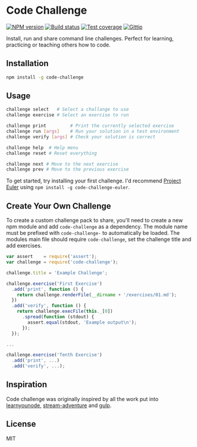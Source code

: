 # Code Challenge

[![NPM version][npm-image]][npm-url]
[![Build status][travis-image]][travis-url]
[![Test coverage][coveralls-image]][coveralls-url]
[![Gittip][gittip-image]][gittip-url]

Install, run and share command line challenges. Perfect for learning, practicing or teaching others how to code.

## Installation

```sh
npm install -g code-challenge
```

## Usage

```bash
challenge select   # Select a challange to use
challenge exercise # Select an exercise to run

challenge print         # Print the currently selected exercise
challenge run [args]    # Run your solution in a test environment
challenge verify [args] # Check your solution is correct

challenge help  # Help menu
challenge reset # Reset everything

challenge next # Move to the next exercise
challenge prev # Move to the previous exercise
```

To get started, try installing your first challenge. I'd recommend [Project Euler](https://projecteuler.net/) using `npm install -g code-challenge-euler`.

## Create Your Own Challenge

To create a custom challenge pack to share, you'll need to create a new npm module and add `code-challenge` as a dependency. The module name must be prefixed with `code-challenge-` to automatically be loaded. The modules main file should require `code-challenge`, set the challenge title and add exercises.

```javascript
var assert    = require('assert');
var challenge = require('code-challenge');

challenge.title = 'Example Challenge';

challenge.exercise('First Exercise')
  .add('print', function () {
    return challenge.renderFile(__dirname + '/exercises/01.md');
  })
  .add('verify', function () {
    return challenge.execFile(this._[0])
      .spread(function (stdout) {
        assert.equal(stdout, 'Example output\n');
      });
  });

...

challenge.exercise('Tenth Exercise')
  .add('print', ...)
  .add('verify', ...);
```

## Inspiration

Code challenge was originally inspired by all the work put into [learnyounode](https://github.com/rvagg/learnyounode), [stream-adventure](https://github.com/substack/stream-adventure) and [gulp](https://github.com/gulpjs/gulp).

## License

MIT

[npm-image]: https://img.shields.io/npm/v/code-challenge.svg?style=flat
[npm-url]: https://npmjs.org/package/code-challenge
[travis-image]: https://img.shields.io/travis/blakeembrey/code-challenge.svg?style=flat
[travis-url]: https://travis-ci.org/blakeembrey/code-challenge
[coveralls-image]: https://img.shields.io/coveralls/blakeembrey/code-challenge.svg?style=flat
[coveralls-url]: https://coveralls.io/r/blakeembrey/code-challenge?branch=master
[gittip-image]: https://img.shields.io/gittip/blakeembrey.svg?style=flat
[gittip-url]: https://www.gittip.com/blakeembrey
